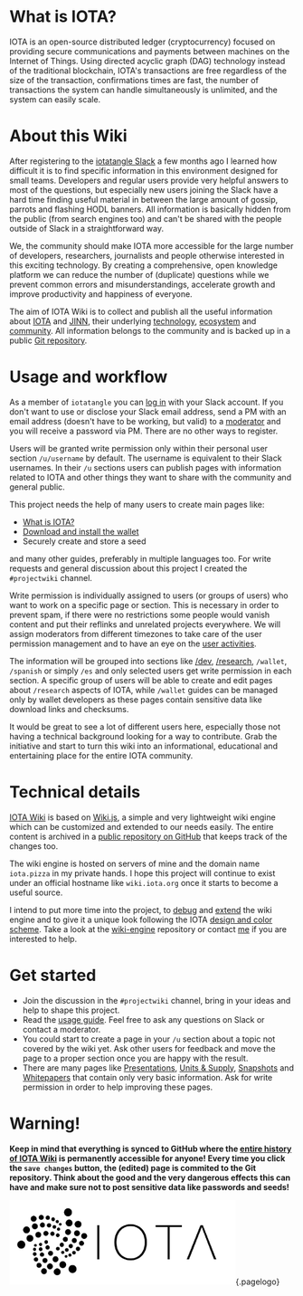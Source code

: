 <!-- TITLE: Welcome to the IOTA Wiki -->
<!-- SUBTITLE: A knowledge platform for the IOTA ledger. -->

# What is IOTA?
IOTA is an open-source distributed ledger (cryptocurrency) focused on providing secure communications and payments between machines on the Internet of Things. Using directed acyclic graph (DAG) technology instead of the traditional blockchain, IOTA's transactions are free regardless of the size of the transaction, confirmations times are fast, the number of transactions the system can handle simultaneously is unlimited, and the system can easily scale.
# About this Wiki
After registering to the [iotatangle Slack](/community/slack) a few months ago I learned how difficult it is to find specific information in this environment designed for small teams. Developers and regular users provide very helpful answers to most of the questions, but especially new users joining the Slack have a hard time finding useful material in between the large amount of gossip, parrots and flashing HODL banners. All information is basically hidden from the public (from search engines too) and can't be shared with the people outside of Slack in a straightforward way.

We, the community should make IOTA more accessible for the large number of developers, researchers, journalists and people otherwise interested in this exciting technology. By creating a comprehensive, open knowledge platform we can reduce the number of (duplicate) questions while we prevent common errors and misunderstandings, accelerate growth and improve productivity and happiness of everyone.

The aim of IOTA Wiki is to collect and publish all the useful information about [IOTA](/iota) and [JINN](/jinn), their underlying [technology](/research), [ecosystem](/p) and [community](/community). All information belongs to the community and is backed up in a public [Git repository](https://github.com/iotapizza/iota-wiki).
# Usage and workflow
As a member of `iotatangle` you can [log in](/login) with your Slack account. If you don't want to use or disclose your Slack email address, send a PM with an email address (doesn't have to be working, but valid) to a [moderator](/wiki/moderators) and you will receive a password via PM. There are no other ways to register.

Users will be granted write permission only within their personal user section `/u/username` by default. The username is equivalent to their Slack usernames. In their `/u` sections users can publish pages with information related to IOTA and other things they want to share with the community and general public.

This project needs the help of many users to create main pages like:
* [What is IOTA?](/iota/about-iota)
* [Download and install the wallet](/guide/wallet/official-gui/download-installation)
* Securely create and store a seed

and many other guides, preferably in multiple languages too. For write requests and general discussion about this project I created the `#projectwiki` channel.

Write permission is individually assigned to users (or groups of users) who want to work on a specific page or section. This is necessary in order to prevent spam, if there were no restrictions some people would vanish content and put their reflinks and unrelated projects everywhere. We will assign moderators from different timezones to take care of the user permission management and to have an eye on the [user activities](https://github.com/iotapizza/iota-wiki/commits/master).

The information will be grouped into sections like [/dev](/dev), [/research](/research), `/wallet`, `/spanish` or simply `/es`  and only selected users get write permission in each section. A specific group of users will be able to create and edit pages about `/research` aspects of IOTA, while `/wallet` guides can be managed only by wallet developers as these pages contain sensitive data like download links and checksums.

It would be great to see a lot of different users here, especially those not having a technical background looking for a way to contribute. Grab the initiative and start to turn this wiki into an informational, educational and entertaining place for the entire IOTA community.
# Technical details
[IOTA Wiki](/wiki) is based on [Wiki.js](https://github.com/Requarks/wiki), a simple and very lightweight wiki engine which can be customized and extended to our needs easily. The entire content is archived in a [public repository on GitHub](https://github.com/iotapizza/iota-wiki) that keeps track of the changes too.

The wiki engine is hosted on servers of mine and the domain name `iota.pizza` in my private hands. I hope this project will continue to exist under an official hostname like `wiki.iota.org` once it starts to become a useful source. 

I intend to put more time into the project, to [debug](/wiki/known-issues) and [extend](/wiki/to-do) the wiki engine and to give it a unique look following the IOTA [design and color scheme](/dev/resources-designer#design-color-schemes). Take a look at the [wiki-engine](https://github.com/iotapizza/wiki-engine) repository or contact [me](/u/cymon) if you are interested to help.
# Get started
* Join the discussion in the  `#projectwiki` channel, bring in your ideas and help to shape this project.
* Read the [usage guide](/wiki/usage). Feel free to ask any questions on Slack or contact a moderator.
* You could start to create a page in your `/u` section about a topic not covered by the wiki yet. Ask other users for feedback and move the page to a proper section once you are happy with the result.
* There are many pages like [Presentations](/marketing/presentations), [Units & Supply](/iota/units-supply), [Snapshots](/dev/snapshots) and [Whitepapers](/research/whitepapers) that contain only very basic information. Ask for write permission in order to help improving these pages.
# Warning!
**Keep in mind that everything is synced to GitHub where the [entire history of IOTA Wiki](https://github.com/iotapizza/iota-wiki/commits/master) is permanently accessible for anyone! Every time you click the `save changes` button, the (edited) page is commited to the Git repository. Think about the good and the very dangerous effects this can have and make sure not to post sensitive data like passwords and seeds!**

![IOTA logo](/uploads/iota/iota-logo-transparent.png "IOTA"){.pagelogo}